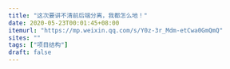 ```yaml
---
title: "这次要讲不清前后端分离，我都怎么地！"
date: 2020-05-23T00:01:45+08:00
itemurl: "https://mp.weixin.qq.com/s/Y0z-3r_Mdm-etCwa0GmQmQ"
sites: ""
tags: ["项目结构"]
draft: false
---
```


